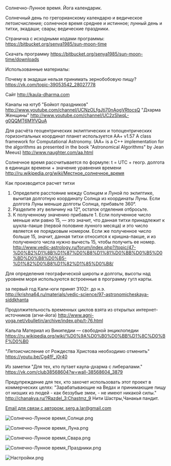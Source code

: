 Солнечно-Лунное время. Йога календарик.

Солнечный день по грегорианскому календарю и ведическое летоисчисление; солнечное время среднее и истинное; лунный день и титхи, экадаши; свары; ведические праздники.

Страничка с исходными кодами программы:
https://bitbucket.org/senya1985/sun-moon-time

Скачать программу
https://bitbucket.org/senya1985/sun-moon-time/downloads

Использованные материалы:

Почему в экадаши нельзя принимать зернобобовую пищу?
https://vk.com/topic-39053542_28027778

Сайт
        http://kaula-dharma.com

Каналы на ютуб
        "Бойкот праздников" http://www.youtube.com/channel/UCNzOLfgJti70nAogVRtocsQ
        "Дхарма Женщины"  http://www.youtube.com/channel/UC2zSIwqL-g0QQMT6M1fVQuA

Для расчёта геоцентрических эклиптических и топоцентрических горизонтальных координат планет используется AA+ v1.57 A class framework for Computational Astronomy. (AA+ is a C++ implementation for the algorithms as presented in the book "Astronomical Algorithms" by Jean Meeus)
http://www.naughter.com/aa.html

Солнечное время рассчитывается по формуле: t = UTC + геогр. долгота в единицах времени + значение уравнения времени
http://ru.wikipedia.org/wiki/Местное_солнечное_время

Как производится расчет титхи

1. Определите расстояние между Солнцем и Луной по эклиптике, вычитая долготную координату Солнца из координаты Луны. Если долгота Луны меньше долготы Солнца, прибавьте 360°.
2. Разделите эту величину на 12°, остаток отделения отбросьте.
3. К полученному значению прибавьте 1. Если полученное число меньше или равно 15, — это значит, что данная титхи принадлежит к шукла-пакше (первой половине лунного месяца) и это число является ее порядковым номером. Если же полученное число больше 15, значит, данная титхи относится к кришна-пакше, и из полученного числа нужно вычесть 15, чтобы получить ее номер.
http://www.vedic-astrology.ru/forum/index.php?/topic/47-%D0%B2%D1%8B%D1%87%D0%B8%D1%81%D0%BB%D0%B5%D0%BD%D0%B8%D0%B5-%D1%82%D0%B8%D1%82%D1%85%D0%B8/

Для определения географической широты и долготы, высоты над уровнем моря используются встроенные в программу гугл карты.

за первый год Кали-юги принят 3102г. до н.э.
http://krishna64.ru/materials/vedic-science/97-astronomicheskaya-siddkhanta

Продолжительность временных циклов взята из открытых интернет-источников (агни-йога)
http://www.agni-yoga.net/vbulletin/archive/index.php/t-76.html

Кальпа
Материал из Википедии — свободной энциклопедии
https://ru.wikipedia.org/wiki/%D0%9A%D0%B0%D0%BB%D1%8C%D0%BF%D0%B0

"Летоисчисление от Рождества Христова необходимо отменить"
https://youtu.be/Cg4fF_j0r40

Из заметки "Для тех, кто путает каула-дхарма с либералами." https://vk.com/club38568604?w=wall-38568604_3879

Предупреждение для тех, кто захочет использовать этот проект в коммерческих целях: "Зарабатывающие на Ведах и принимающие пищу от низших из людей - как беззубые змеи, - не имеют никакой силы." http://chanakya.ru/?Razdel_3:Chastmz_9 Нити Шастры,Чанакья пандит.

[Email для связи с автором: serg.a.lar@gmail.com](mailto:serg.a.lar@gmail.com)




![Солнечно-Лунное время_Солнце.png](https://bitbucket.org/repo/X9jrb6/images/3876444033-%D0%A1%D0%BE%D0%BB%D0%BD%D0%B5%D1%87%D0%BD%D0%BE-%D0%9B%D1%83%D0%BD%D0%BD%D0%BE%D0%B5%20%D0%B2%D1%80%D0%B5%D0%BC%D1%8F_292.png)


![Солнечно-Лунное время_Луна.png](https://bitbucket.org/repo/X9jrb6/images/4072291200-%D0%A1%D0%BE%D0%BB%D0%BD%D0%B5%D1%87%D0%BD%D0%BE-%D0%9B%D1%83%D0%BD%D0%BD%D0%BE%D0%B5%20%D0%B2%D1%80%D0%B5%D0%BC%D1%8F_293.png)


![Солнечно-Лунное время_Свара.png](https://bitbucket.org/repo/X9jrb6/images/4269035060-%D0%A1%D0%BE%D0%BB%D0%BD%D0%B5%D1%87%D0%BD%D0%BE-%D0%9B%D1%83%D0%BD%D0%BD%D0%BE%D0%B5%20%D0%B2%D1%80%D0%B5%D0%BC%D1%8F_294.png)


![Солнечно-Лунное время_Праздники.png](https://bitbucket.org/repo/X9jrb6/images/102470657-%D0%A1%D0%BE%D0%BB%D0%BD%D0%B5%D1%87%D0%BD%D0%BE-%D0%9B%D1%83%D0%BD%D0%BD%D0%BE%D0%B5%20%D0%B2%D1%80%D0%B5%D0%BC%D1%8F_295.png)


![Настройки.png](https://bitbucket.org/repo/X9jrb6/images/3358656886-%D0%9D%D0%B0%D1%81%D1%82%D1%80%D0%BE%D0%B9%D0%BA%D0%B8_296.png)